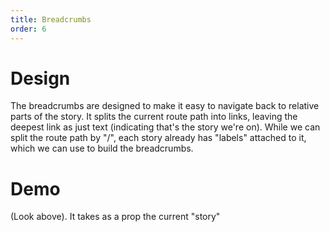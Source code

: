 ```yaml
---
title: Breadcrumbs
order: 6
---
```


# Design

The breadcrumbs are designed to make it easy to navigate back to relative parts of the story. It splits the current route path into links, leaving the deepest link as just text (indicating that's the story we're on). While we can split the route path by "/", each story already has "labels" attached to it, which we can use to build the breadcrumbs.

# Demo

(Look above). It takes as a prop the current "story"

